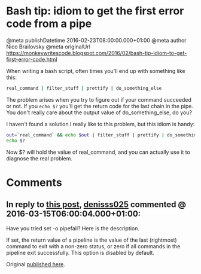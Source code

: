 # Bash tip: idiom to get the first error code from a pipe

@meta publishDatetime 2016-02-23T08:00:00.000+01:00
@meta author Nico Brailovsky
@meta originalUrl https://monkeywritescode.blogspot.com/2016/02/bash-tip-idiom-to-get-first-error-code.html

When writing a bash script, often times you'll end up with something like this:

```bash
real_command | filter_stuff | prettify | do_something_else
```

The problem arises when you try to figure out if your command succeeded or not. If you `echo $?` you'll get the return code for the last chain in the pipe. You don't really care about the output value of do\_something\_else, do you?

I haven't found a solution I really like to this problem, but this idiom is handy:

```bash
out=`real_command` && echo $out | filter_stuff | prettify | do_something_else
echo $?
```

Now $? will hold the value of real\_command, and you can actually use it to diagnose the real problem.


# Comments

## In reply to [this post](), [denisss025]() commented @ 2016-03-15T06:00:04.000+01:00:

Have you tried set -o pipefail? Here is the description.

 If set, the return value of a pipeline is the value of the last (rightmost) command to exit with a non-zero status, or zero if all commands in the pipeline exit successfully. This option is disabled by default.

Original [published here](md_blog/2016/0223_Bashtipidiomtogetthefirsterrorcodefromapipe.md).
